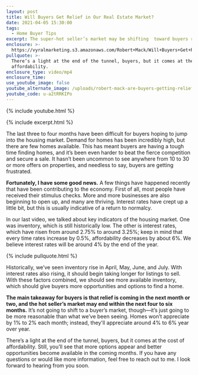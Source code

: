 ```yaml
---
layout: post
title: Will Buyers Get Relief in Our Real Estate Market?
date: 2021-04-05 15:30:00
tags:
  - Home Buyer Tips
excerpt: The super-hot seller’s market may be shifting  toward buyers right now.
enclosure: >-
  https://vyralmarketing.s3.amazonaws.com/Robert+Mack/Will+Buyers+Get+Relief+in+Our+Real+Estate+Market_.mp4
pullquote: >-
  There’s a light at the end of the tunnel, buyers, but it comes at the cost of
  affordability.
enclosure_type: video/mp4
enclosure_time:
use_youtube_image: false
youtube_alternate_image: /uploads/robert-mack-are-buyers-getting-relief-yt.jpg
youtube_code: u-a2tRRKIPo
---
```

{% include youtube.html %}

{% include excerpt.html %}

The last three to four months have been difficult for buyers hoping to jump into the housing market. Demand for homes has been incredibly high, but there are few homes available. This has meant buyers are having a tough time finding homes, and it’s been even harder to beat the fierce competition and secure a sale. It hasn’t been uncommon to see anywhere from 10 to 30 or more offers on properties, and needless to say, buyers are getting frustrated.&nbsp;

**Fortunately, I have some good news.** A few things have happened recently that have been contributing to the economy. First of all, most people have received their stimulus checks. More and more businesses are also beginning to open up, and many are thriving. Interest rates have crept up a little bit, but this is usually indicative of a return to normalcy.&nbsp;

In our last video, we talked about key indicators of the housing market. One was inventory, which is still historically low. The other is interest rates, which have risen from around 2.75% to around 3.25%; keep in mind that every time rates increase by 0.5%, affordability decreases by about 6%. We believe interest rates will be around 4% by the end of the year.

{% include pullquote.html %}

Historically, we’ve seen inventory rise in April, May, June, and July. With interest rates also rising, it should begin taking longer for listings to sell. With these factors combined, we should see more available inventory, which should give buyers more opportunities and options to find a home.&nbsp;

**The main takeaway for buyers is that relief is coming in the next month or two, and the hot seller’s market may end within the next four to six months.** It’s not going to shift to a buyer’s market, though—it’s just going to be more reasonable than what we’ve been seeing. Homes won’t appreciate by 1% to 2% each month; instead, they'll appreciate around 4% to 6% year over year.

There’s a light at the end of the tunnel, buyers, but it comes at the cost of affordability. Still, you’ll see that more options appear and better opportunities become available in the coming months. If you have any questions or would like more information, feel free to reach out to me. I look forward to hearing from you soon.
